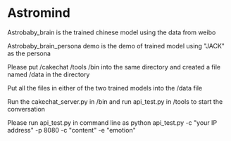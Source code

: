 ﻿# Astromind
Astrobaby_brain is the trained chinese model using the data from weibo

Astrobaby_brain_persona demo is the demo of trained model using "JACK" as the persona

Please put /cakechat /tools /bin into the same directory and created a file named /data in the directory

Put all the files in either of the two trained models into the /data file

Run the cakechat_server.py in /bin and run api_test.py in /tools to start the conversation 

Please run api_test.py in command line as python api_test.py -c "your IP address" -p 8080 -c "content" -e "emotion" 

